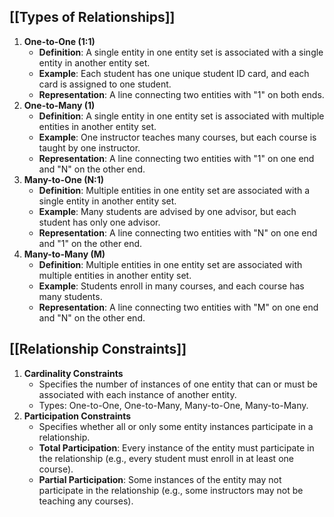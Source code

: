 ## [[Types of Relationships]]
1. **One-to-One (1:1)**
    - **Definition**: A single entity in one entity set is associated with a single entity in another entity set.
    - **Example**: Each student has one unique student ID card, and each card is assigned to one student.
    - **Representation**: A line connecting two entities with "1" on both ends.
2. **One-to-Many (1)**
    - **Definition**: A single entity in one entity set is associated with multiple entities in another entity set.
    - **Example**: One instructor teaches many courses, but each course is taught by one instructor.
    - **Representation**: A line connecting two entities with "1" on one end and "N" on the other end.
3. **Many-to-One (N:1)**
    - **Definition**: Multiple entities in one entity set are associated with a single entity in another entity set.
    - **Example**: Many students are advised by one advisor, but each student has only one advisor.
    - **Representation**: A line connecting two entities with "N" on one end and "1" on the other end.
4. **Many-to-Many (M)**
    - **Definition**: Multiple entities in one entity set are associated with multiple entities in another entity set.
    - **Example**: Students enroll in many courses, and each course has many students.
    - **Representation**: A line connecting two entities with "M" on one end and "N" on the other end.
## [[Relationship Constraints]]
1. **Cardinality Constraints**
    - Specifies the number of instances of one entity that can or must be associated with each instance of another entity.
    - Types: One-to-One, One-to-Many, Many-to-One, Many-to-Many.
2. **Participation Constraints**
    - Specifies whether all or only some entity instances participate in a relationship.
    - **Total Participation**: Every instance of the entity must participate in the relationship (e.g., every student must enroll in at least one course).
    - **Partial Participation**: Some instances of the entity may not participate in the relationship (e.g., some instructors may not be teaching any courses).